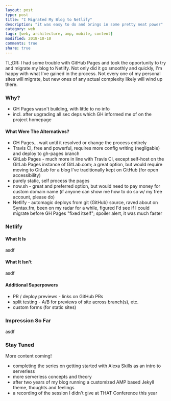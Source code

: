 ```yaml
---
layout: post
type: post
title: "I Migrated My Blog to Netlify"
description: "it was easy to do and brings in some pretty neat power"
category: web
tags: [web, architecture, amp, mobile, content]
modified: 2018-10-10
comments: true
share: true
---
```


TL;DR: I had some trouble with GitHub Pages and took the opportunity to try and migrate my blog to Netlify. Not only did it go smoothly and quickly, I'm happy with what I've gained in the process. Not every one of my personal sites will migrate, but new ones of any actual complexity likely will wind up there.

### Why?

- GH Pages wasn't building, with little to no info
- incl. after upgrading all sec deps which GH informed me of on the project homepage

#### What Were The Alternatives?

- GH Pages... wait until it resolved or change the process entirely
- Travis CI, free and powerful, requires more config writing (negligable) and deploy to gh-pages branch
- GitLab Pages - much more in line with Travis CI, except self-host on the GitLab Pages instance of GitLab.com; a great option, but would require moving to GitLab for a blog I've traditionally kept on GitHub (for open accessibility)
- purely static, self process the pages
- now.sh - great and preferred option, but would need to pay money for custom domain name (if anyone can show me how to do so w/ my free account, please do)
- Netlify - automagic deploys from git (GitHub) source, raved about on Syntax.fm, been on my radar for a while, figured I'd see if I could migrate before GH Pages "fixed itself"; spoiler alert, it was much faster

### Netlify

#### What It Is

asdf

#### What It Isn't

asdf

#### Additional Superpowers

- PR / deploy previews - links on GitHub PRs
- split testing - A/B for previews of site across branch(s), etc.
- custom forms (for static sites)

### Impression So Far

asdf

### Stay Tuned

More content coming!

- completing the series on getting started with Alexa Skills as an intro to serverless
- more serverless concepts and theory
- after two years of my blog running a customized AMP based Jekyll theme, thoughts and feelings
- a recording of the session I didn't give at THAT Conference this year